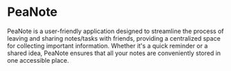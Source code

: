 # PeaNote <br>
PeaNote is a user-friendly application designed to streamline the process of leaving and sharing notes/tasks with friends, providing a centralized space for collecting important information. Whether it's a quick reminder or a shared idea, PeaNote ensures that all your notes are conveniently stored in one accessible place. </br> 
